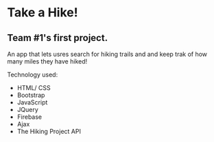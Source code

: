 # Take a Hike!

## Team #1's first project.

An app that lets usres search for hiking trails and and keep trak of how many miles they have hiked!

Technology used:
- HTML/ CSS
- Bootstrap
- JavaScript
- JQuery
- Firebase
- Ajax
- The Hiking Project API
